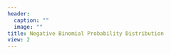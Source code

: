 ```yaml
---
header:
  caption: ""
  image: ""
title: Negative Binomial Probability Distribution
view: 2
---
```

